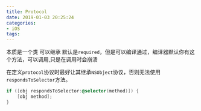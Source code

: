 ```yaml
---
title: Protocol
date: 2019-01-03 20:25:24
categories:
- iOS
tags:
---
```


本质是一个类
可以继承
默认是`required`，但是可以编译通过，编译器默认你有这个方法，可以调用,只是在调用时会崩溃

在定义`protocol`协议时最好让其继承`NSObject`协议，否则无法使用`respondsToSelector`方法。
```objective-c
if ([obj respondsToSelector:@selector(method)]) {
    [obj method];
}
```


